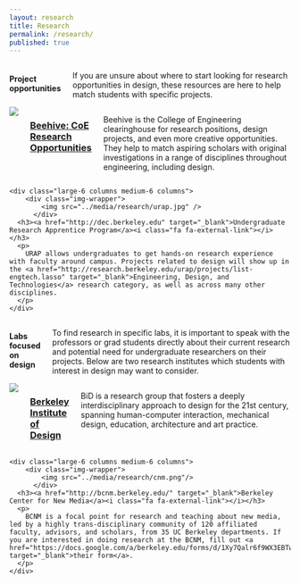 ```yaml
---
layout: research
title: Research
permalink: /research/
published: true
---
```


<section class="page-content research">

<div class="row">
	<div class="large-12 columns">
		<h4>Project opportunities</h4>
		<p>
			If you are unsure about where to start looking for research opportunities in design, these resources are here to help match students with specific projects.
		</p>
	</div>
	<div class="large-6 columns medium-6 columns">
		<div class="img-wrapper">
		  <img src="../media/research/beehive.gif" />
		</div>
	  <h3><a href="http://dec.berkeley.edu" target="_blank">Beehive: CoE Research Opportunities</a><i class="fa fa-external-link"></i></h3>
	  <p>
	  	Beehive is the College of Engineering clearinghouse for research positions, design projects, and even more creative opportunities. They help to match aspiring scholars with original investigations in a range of disciplines throughout engineering, including design.
	  </p>
	</div>

	<div class="large-6 columns medium-6 columns">
		<div class="img-wrapper">
		  	<img src="../media/research/urap.jpg" />
		  </div>
	  <h3><a href="http://dec.berkeley.edu" target="_blank">Undergraduate Research Apprentice Program</a><i class="fa fa-external-link"></i></h3>
	  <p>
	  	URAP allows undergraduates to get hands-on research experience with faculty around campus. Projects related to design will show up in the <a href="http://research.berkeley.edu/urap/projects/list-engtech.lasso" target="_blank">Engineering, Design, and Technologies</a> research category, as well as across many other disciplines.
	  </p>
	</div>

</div>


<div class="row row-2">
	<div class="large-12 columns">
		<h4>Labs focused on design</h4>
		<p>
			To find research in specific labs, it is important to speak with the professors or grad students directly about their current research and potential need for undergraduate researchers on their projects. Below are two research institutes which students with interest in design may want to consider.
		</p>
	</div>
	<div class="large-6 columns medium-6 columns">
	  	<div class="img-wrapper bid">
			<img src="../media/research/bid.gif" />
		</div>
	  <h3><a href="http://bid.berkeley.edu/" target="_blank">Berkeley Institute of Design</a><i class="fa fa-external-link"></i></h3>
	  <p>
	  	BiD is a research group that fosters a deeply interdisciplinary approach to design for the 21st century, spanning human-computer interaction, mechanical design, education, architecture and art practice. 
	  </p>
	</div>

	<div class="large-6 columns medium-6 columns">
		<div class="img-wrapper">
		  	<img src="../media/research/cnm.png"/>
		  </div>
	  <h3><a href="http://bcnm.berkeley.edu/" target="_blank">Berkeley Center for New Media</a><i class="fa fa-external-link"></i></h3>
	  <p>
	  	BCNM is a focal point for research and teaching about new media, led by a highly trans-disciplinary community of 120 affiliated faculty, advisors, and scholars, from 35 UC Berkeley departments. If you are interested in doing research at the BCNM, fill out <a href="https://docs.google.com/a/berkeley.edu/forms/d/1Xy7Qalr6f9WX3EBTw8JWmfc_WzbJ9OiJtcFYKwMLqfY/viewform" target="_blank">their form</a>.
	  </p>
	</div>

</div>

</section>